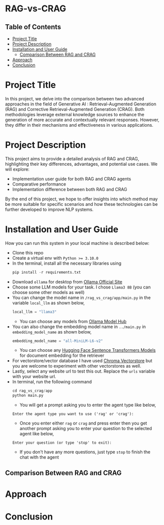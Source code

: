 # RAG-vs-CRAG

## Table of Contents

- [Project Title](#project-title)
- [Project Description](#project-description)
- [Installation and User Guide](#installation-and-user-guide)
  - [Comparison Between RAG and CRAG](#comparison-between-rag-and-crag)
- [Approach](#approach)
- [Conclusion](#conclusion)

# Project Title

In this project, we delve into the comparison between two advanced approaches in the field of Generative AI : Retrieval-Augmented Generation (RAG) and Corrective Retrieval-Augmented Generation (CRAG). Both methodologies leverage external knowledge sources to enhance the generation of more accurate and contextually relevant responses. However, they differ in their mechanisms and effectiveness in various applications.

# Project Description

This project aims to provide a detailed analysis of RAG and CRAG, highlighting their key differences, advantages, and potential use cases. We will explore:

- Implementation user guide for both RAG and CRAG agents
- Comparative performance
- Implementation difference between both RAG and CRAG

By the end of this project, we hope to offer insights into which method may be more suitable for specific scenarios and how these technologies can be further developed to improve NLP systems.

# Installation and User Guide

How you can run this system in your local machine is described below:

- Clone this repo
- Create a virtual env with `Python >= 3.10.0`
- In the terminal, install all the necessary libraries using 
    ```python
    pip install -r requirements.txt
    ```
- Download `ollama` for desktop from [Ollama Official Site](https://ollama.com/)
- Choose some LLM models for your task. I chose `Llama3 8B` (you can choose some other models as well)
- You can change the model name in `/rag_vs_crag/app/main.py` in the variable `local_llm` as shown below,
  ```python
  local_llm = "llama3"
  ```
  - You can choose any models from [Ollama Model Hub](https://ollama.com/library) 
- You can also change the embedding model name in `../main.py` in `embedding_model_name` as shown below,
  ```python
  embedding_model_name = "all-MiniLM-L6-v2"
  ```
  - You can choose any [Hugging Face Sentence Transformers Models](https://www.sbert.net/docs/sentence_transformer/pretrained_models.html) for document embedding for the retriever
- For vectorstore/vector database I have used [Chroma Vectorstore](https://www.trychroma.com/) but you are welcome to experiment with other vectorstores as well.
- Lastly, select any website url to test this out. Replace the `urls` variable with your website url.
- In terminal, run the following command
  ```python
  cd rag_vs_crag/app
  python main.py
  ```
  - You will get a prompt asking you to enter the agent type like below,
  ```
  Enter the agent type you want to use ('rag' or 'crag'):
  ```
  - Once you enter either `rag` or `crag` and press enter then you get another prompt asking you to enter your question to the selected agent like below,
  ```
  Enter your question (or type 'stop' to exit): 
  ```
  - If you don't have any more questions, just type `stop` to finish the chat with the agent

## Comparison Between RAG and CRAG



# Approach

# Conclusion